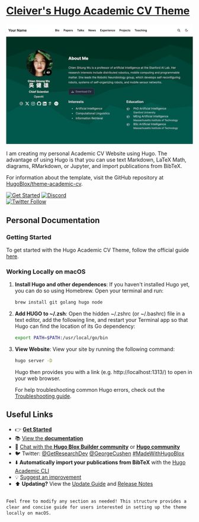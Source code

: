 # [Cleiver's Hugo Academic CV Theme](https://github.com/HugoBlox/theme-academic-cv)

[![Screenshot](.github/preview.webp)](https://hugoblox.com/templates/)

I am creating my personal Academic CV Website using Hugo. The advantage of using Hugo is that you can use text Markdown, LaTeX Math, diagrams, RMarkdown, or Jupyter, and import publications from BibTeX.

For information about the template, visit the GitHub repository at [HugoBlox/theme-academic-cv](https://github.com/HugoBlox/theme-academic-cv).

[![Get Started](https://img.shields.io/badge/-Get%20started-ff4655?style=for-the-badge)](https://hugoblox.com/templates/)
[![Discord](https://img.shields.io/discord/722225264733716590?style=for-the-badge)](https://discord.com/channels/722225264733716590/742892432458252370/742895548159492138)  
[![Twitter Follow](https://img.shields.io/twitter/follow/GetResearchDev?label=Follow%20on%20Twitter)](https://twitter.com/GetResearchDev)

## Personal Documentation

### Getting Started
To get started with the Hugo Academic CV Theme, follow the official guide [here](https://docs.hugoblox.com/tutorial/).

### Working Locally on macOS
1. **Install Hugo and other dependences**: If you haven't installed Hugo yet, you can do so using Homebrew. Open your terminal and run:
   ```bash
   brew install git golang hugo node
   ```

4. **Add HUGO to ~/.zsh**: Open the hidden ~/.zshrc (or ~/.bashrc) file in a text editor, add the following line, and restart your Terminal app so that Hugo can find the location of its Go dependency:
   ```bash
   export PATH=$PATH:/usr/local/go/bin
   ```

5. **View Website**: View your site by running the following command:
   ```bash
   hugo server -D
   ```
   Hugo then provides you with a link (e.g. http://localhost:1313/) to open in your web browser.

    For help troubleshooting common Hugo errors, check out the [Troubleshooting guide](https://docs.hugoblox.com/reference/troubleshooting/).

## Useful Links

-  👉 [**Get Started**](https://hugoblox.com/templates/)
-  📚 [View the **documentation**](https://docs.hugoblox.com/)
-  💬 [Chat with the **Hugo Blox Builder community**](https://discord.gg/z8wNYzb) or [**Hugo community**](https://discourse.gohugo.io)
-  🐦 Twitter: [@GetResearchDev](https://twitter.com/GetResearchDev) [@GeorgeCushen](https://twitter.com/GeorgeCushen) [#MadeWithHugoBlox](https://twitter.com/search?q=%23MadeWithHugoBlox&src=typed_query)
-  ⬇️ **Automatically import your publications from BibTeX** with the [Hugo Academic CLI](https://github.com/GetRD/academic-file-converter)
-  💡 [Suggest an improvement](https://github.com/HugoBlox/hugo-blox-builder/issues)
-  ⬆️ **Updating?** View the [Update Guide](https://docs.hugoblox.com/reference/update/) and [Release Notes](https://github.com/HugoBlox/hugo-blox-builder/releases)
```

Feel free to modify any section as needed! This structure provides a clear and concise guide for users interested in setting up the theme locally on macOS.

